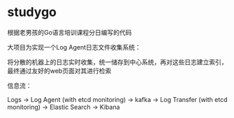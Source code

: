 # studygo
根据老男孩的Go语言培训课程分日编写的代码

大项目为实现一个Log Agent日志文件收集系统：

将分散的机器上的日志实时收集，统一储存到中心系统，再对这些日志建立索引，最终通过友好的web页面对其进行检索

信息流：

Logs -> Log Agent (with etcd monitoring) -> kafka -> Log Transfer (with etcd monitoring) -> Elastic Search -> Kibana
